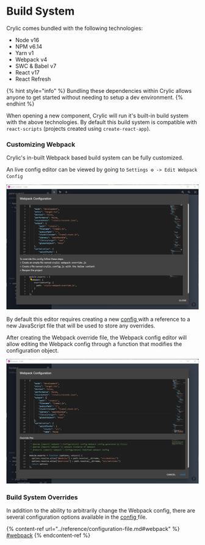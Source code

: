 # Build System

Crylic comes bundled with the following technologies:

* Node v16
* NPM v6.14
* Yarn v1
* Webpack v4
* SWC & Babel v7
* React v17
* React Refresh

{% hint style="info" %}
Bundling these dependencies within Crylic allows anyone to get started without needing to setup a dev environment.
{% endhint %}

When opening a new component, Crylic will run it's built-in build system with the above technologies. By default this build system is compatible with `react-scripts` (projects created using `create-react-app`).

### Customizing Webpack

Crylic's in-built Webpack based build system can be fully customized.

An live config editor can be viewed by going to `Settings ⚙️ -> Edit Webpack Config`

![Webpack Configuration editor without an override file](<../.gitbook/assets/image (1) (1) (1).png>)

By default this editor requires creating a new [config ](../reference/configuration-file.md)with a reference to a new JavaScript file that will be used to store any overrides.

After creating the Webpack override file, the Webpack config editor will allow editing the Webpack config through a function that modifies the configuration object.

![Example Webpack override](<../.gitbook/assets/image (1) (1).png>)

### Build System Overrides

In addition to the ability to arbitrarily change the Webpack config, there are several configuration options available in the [config ](../reference/configuration-file.md)file.

{% content-ref url="../reference/configuration-file.md#webpack" %}
[#webpack](../reference/configuration-file.md#webpack)
{% endcontent-ref %}
